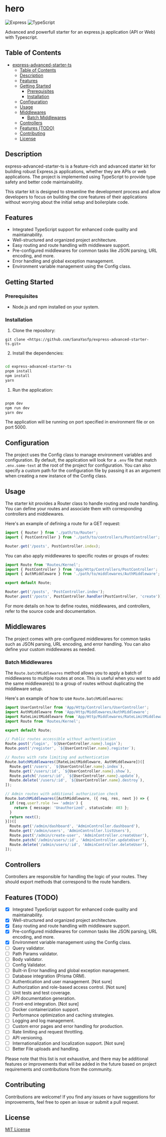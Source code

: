 # hero

![Express](https://img.shields.io/badge/Express-4.17.17-blue)
![TypeScript](https://img.shields.io/badge/TypeScript-5.1.6-blue)

Advanced and powerfull starter for an express.js application (API or Web) with Typescript.

## Table of Contents

- [express-advanced-starter-ts](#express-advanced-starter-ts)
  - [Table of Contents](#table-of-contents)
  - [Description](#description)
  - [Features](#features)
  - [Getting Started](#getting-started)
    - [Prerequisites](#prerequisites)
    - [Installation](#installation)
  - [Configuration](#configuration)
  - [Usage](#usage)
  - [Middlewares](#middlewares)
    - [Batch Middlewares](#batch-middlewares)
  - [Controllers](#controllers)
  - [Features (TODO)](#features-todo)
  - [Contributing](#contributing)
  - [License](#license)

## Description

express-advanced-starter-ts is a feature-rich and advanced starter kit for building robust Express.js applications, whether they are APIs or web applications. The project is implemented using TypeScript to provide type safety and better code maintainability.

This starter kit is designed to streamline the development process and allow developers to focus on building the core features of their applications without worrying about the initial setup and boilerplate code.

## Features

- Integrated TypeScript support for enhanced code quality and maintainability.
- Well-structured and organized project architecture.
- Easy routing and route handling with middleware support.
- Pre-configured middlewares for common tasks like JSON parsing, URL encoding, and more.
- Error handling and global exception management.
- Environment variable management using the Config class.

## Getting Started

### Prerequisites

- Node.js and npm installed on your system.

### Installation

1. Clone the repository:

```plain text
git clone <https://github.com/SanaYasfp/express-advanced-starter-ts.git>

```

2. Install the dependencies:

```sh

cd express-advanced-starter-ts
pnpm install
npm install
yarn

```

1. Run the application:

```sh

pnpm dev
npm run dev
yarn dev

```

The application will be running on port specified in environment file or on port 5000.

## Configuration

The project uses the Config class to manage environment variables and configuration. By default, the application will look for a `.env` file that match `.env.some-text` at the root of the project for configuration. You can also specify a custom path for the configuration file by passing it as an argument when creating a new instance of the Config class.

## Usage

The starter kit provides a Router class to handle routing and route handling. You can define your routes and associate them with corresponding controllers and middlewares.

Here's an example of defining a route for a GET request:

```typescript
import { Router } from './path/to/Router';
import { PostController } from './path/to/controllers/PostController';

Router.get('/posts', PostController.index);
```

You can also apply middlewares to specific routes or groups of routes:

```typescript
import Route from 'Routes/Kernel';
import { PostController } from 'App/Http/Controllers/PostController';
import { AuthMiddleware } from './path/to/middlewares/AuthMiddleware';

export default Route;

Router.get('/posts', 'PostController.index');
Router.post('/posts', PostController.handler(PostController, 'create')).middleware([AuthMiddleware.name]);
```

For more details on how to define routes, middlewares, and controllers, refer to the source code and documentation.

## Middlewares

The project comes with pre-configured middlewares for common tasks such as JSON parsing, URL encoding, and error handling. You can also define your custom middlewares as needed.

### Batch Middlewares

The `Route.batchMiddlewares` method allows you to apply a batch of middlewares to multiple routes at once. This is useful when you want to add the same middleware(s) to a group of routes without duplicating the middleware setup.

Here's an example of how to use `Route.batchMiddlewares`:

```typescript
import UserController from 'App/Http/Controllers/UserController';
import AuthMiddleware from 'App/Http/Middlewares/AuthMiddleware';
import RateLimitMiddleware from 'App/Http/Middlewares/RateLimitMiddleware';
import Route from 'Routes/Kernel';

export default Route;

// Public routes accessible without authentication
Route.post('/login', `${UserController.name}.login`);
Route.post('/register', `${UserController.name}.register`);

// Routes with rate limiting and authentication
Route.batchMiddlewares([RateLimitMiddleware, AuthMiddleware])([
  Route.get('/users', `${UserController.name}.index`),
  Route.get('/users/:id', `${UserController.name}.show`),
  Route.patch('/users/:id', `${UserController.name}.update`),
  Route.delete('/users/:id', `${UserController.name}.destroy`),
]);

// Admin routes with additional authorization check
Route.batchMiddlewares([AuthMiddleware, ({ req, res, next }) => {
  if (req.user?.role !== 'admin') {
    return { message: 'Unauthorized', statusCode: 403 };
  }
  return next();
}])([
  Route.get('/admin/dashboard', 'AdminController.dashboard'),
  Route.get('/admin/users', 'AdminController.listUsers'),
  Route.post('/admin/create-user', 'AdminController.createUser'),
  Route.patch('/admin/users/:id', 'AdminController.updateUser'),
  Route.delete('/admin/users/:id', 'AdminController.deleteUser'),
]);

```

## Controllers

Controllers are responsible for handling the logic of your routes. They should export methods that correspond to the route handlers.

## Features (TODO)

- [x] Integrated TypeScript support for enhanced code quality and maintainability.
- [x] Well-structured and organized project architecture.
- [x] Easy routing and route handling with middleware support.
- [x] Pre-configured middlewares for common tasks like JSON parsing, URL encoding, and more.
- [x] Environment variable management using the Config class.
- [ ] Query validator.
- [ ] Path Params validator.
- [ ] Body validator.
- [ ] Config Validator.
- [ ] Built-in Error handling and global exception management.
- [ ] Database integration (Prisma ORM).
- [ ] Authentication and user management. [Not sure]
- [ ] Authorization and role-based access control. [Not sure]
- [ ] Unit tests and test coverage.
- [ ] API documentation generation.
- [ ] Front-end integration. [Not sure]
- [ ] Docker containerization support.
- [ ] Performance optimization and caching strategies.
- [ ] Logging and log management.
- [ ] Custom error pages and error handling for production.
- [ ] Rate limiting and request throttling.
- [ ] API versioning.
- [ ] Internationalization and localization support. [Not sure]
- [ ] Better File uploads and handling.

Please note that this list is not exhaustive, and there may be additional features or improvements that will be added in the future based on project requirements and contributions from the community.

## Contributing

Contributions are welcome! If you find any issues or have suggestions for improvements, feel free to open an issue or submit a pull request.

## License

[MIT License](LICENSE)
